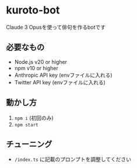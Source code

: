 # kuroto-bot

Claude 3 Opusを使って俳句を作るbotです

## 必要なもの

- Node.js v20 or higher
- npm v10 or higher
- Anthropic API key (envファイルに入れる)
- Twitter API key (envファイルに入れる)


## 動かし方

1. `npm i` (初回のみ)
2. `npm start`


## チューニング

- `/index.ts` に記載のプロンプトを調整してください